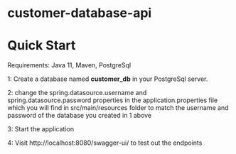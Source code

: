 # customer-database-api

# Quick Start
Requirements:
Java 11, Maven, PostgreSql

1:  Create a database named **customer_db** in your PostgreSql server.

2:  change the spring.datasource.username and spring.datasource.password properties in the application.properties file
which you will find in src/main/resources folder to match the username and password of the database you created in
1 above

3:  Start the application

4: Visit http://localhost:8080/swagger-ui/ to test out the endpoints

